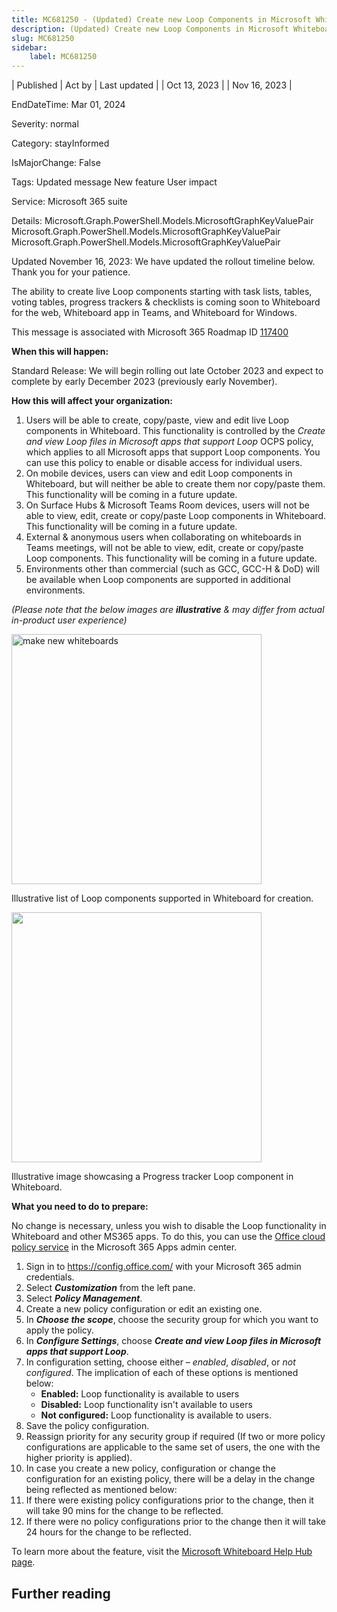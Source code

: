 ```yaml
---
title: MC681250 - (Updated) Create new Loop Components in Microsoft Whiteboard
description: (Updated) Create new Loop Components in Microsoft Whiteboard
slug: MC681250
sidebar:
    label: MC681250
---
```


| Published | Act by | Last updated |
| Oct 13, 2023 |  | Nov 16, 2023 |

EndDateTime: Mar 01, 2024

Severity: normal

Category: stayInformed

IsMajorChange: False

Tags: Updated message New feature User impact

Service: Microsoft 365 suite

Details: Microsoft.Graph.PowerShell.Models.MicrosoftGraphKeyValuePair Microsoft.Graph.PowerShell.Models.MicrosoftGraphKeyValuePair Microsoft.Graph.PowerShell.Models.MicrosoftGraphKeyValuePair

<p style="">Updated November 16, 2023: We have updated the rollout timeline below. Thank you for your patience.</p><p style="">The ability to create live Loop components starting with task lists, tables, voting tables, progress trackers &amp; checklists is coming soon to Whiteboard for the web, Whiteboard app in Teams, and Whiteboard for Windows.</p>
<p>This message is associated with Microsoft 365 Roadmap ID <a href="https://www.microsoft.com/microsoft-365/roadmap?filters=&amp;searchterms=117400" target="_blank">117400</a></p>
<p><b>When this will happen:</b></p><p>Standard Release: We will begin rolling out late October 2023 and expect to complete by early December 2023 (previously early November).</p>

<p><b>How this will affect your organization:</b></p>

<ol><li>Users will be able to create, copy/paste, view and edit live Loop components in Whiteboard. This functionality is controlled by the <i style="">Create and view Loop files in Microsoft apps that support Loop</i> OCPS policy, which applies to all Microsoft apps that support Loop components. You can use this policy to enable or disable access for individual users.</li><li>On mobile devices, users can view and edit Loop components in Whiteboard, but will neither be able to create them nor copy/paste them. This functionality will be coming in a future update.</li><li>On Surface Hubs &amp; Microsoft Teams Room devices, users will not be able to view, edit, create or copy/paste Loop components in Whiteboard. This functionality will be coming in a future update.</li><li>External &amp; anonymous users when collaborating on whiteboards in Teams meetings, will not be able to view, edit, create or copy/paste Loop components. This functionality will be coming in a future update.</li><li>Environments other than commercial (such as GCC, GCC-H &amp; DoD) will be available when Loop components are supported in additional environments.</li></ol><p><i>(Please note that the below images are <b>illustrative</b> &amp; may differ from actual in-product user experience)</i></p><p><img src="https://img-prod-cms-rt-microsoft-com.akamaized.net/cms/api/am/imageFileData/RW1dpt2?ver=7cb2" style="width: 400px;" alt="make new whiteboards"></p><p>Illustrative list of Loop components supported in Whiteboard for creation.</p><p><img src="https://img-prod-cms-rt-microsoft-com.akamaized.net/cms/api/am/imageFileData/RW1dk6X?ver=32ba" style="width: 400px;" alt+"marketing="" sync"=""></p><p>Illustrative image showcasing a Progress tracker Loop component in Whiteboard.</p><p><b>What you need to do to prepare:</b></p>
<p>No change is necessary, unless you wish to disable the Loop functionality in Whiteboard and other MS365 apps. To do this, you can use the <a href="https://docs.microsoft.com/deployoffice/admincenter/overview-cloud-policy" target="_blank">Office cloud policy service</a> in the Microsoft 365 Apps admin center.
</p><ol><li>Sign in to <a href="https://config.office.com/" target="_blank">https://config.office.com/</a>&nbsp;with your Microsoft 365 admin credentials.</li><li>Select <b><i>Customization</i></b> from the left pane.</li><li>Select <b><i>Policy Management</i></b>.</li><li>Create a new policy configuration or edit an existing one.</li><li>In <b><i>Choose the scope</i></b>, choose the security group for which you want to apply the policy.</li><li>In <b><i>Configure Settings</i></b>, choose <b><i>Create and view Loop files in Microsoft apps that support Loop</i></b>.</li><li>In configuration setting, choose either – <i>enabled</i>, <i>disabled</i>, or <i>not configured</i>. The implication of each of these options is mentioned below:<ul><li><b>Enabled:</b> Loop functionality is available to users</li><li><b>Disabled:</b> Loop functionality isn't available to users</li><li><b>Not configured:</b> Loop functionality is available to users.</li></ul></li><li>Save the policy configuration.</li><li>Reassign priority for any security group if required (If two or more policy configurations are applicable to the same set of users, the one with the higher priority is applied).</li><li>In case you create a new policy, configuration or change the configuration for an existing policy, there will be a delay in the change being reflected as mentioned below:</li><li>If there were existing policy configurations prior to the change, then it will take 90 mins for the change to be reflected.</li><li>If there were no policy configurations prior to the change then it will take 24 hours for the change to be reflected.</li></ol><p>To learn more about the feature, visit the <a href="https://go.microsoft.com/fwlink/?linkid=2248604" target="_blank">Microsoft Whiteboard Help Hub page</a>.&nbsp;</p>

## Further reading
